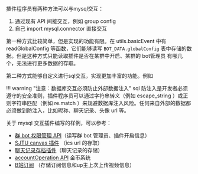 插件程序员有两种方法可以与mysql交互：

1. 通过现有 API 间接交互，例如 group config
2. 自己 import mysql.connector 直接交互

第一种方式比较简单，但是实现的功能有限。在 utils.basicEvent 中有 readGlobalConfig 等函数，它们能够读写 `BOT_DATA.globalConfig` 表中存储的数据。但是这种方式只能读取插件是否在某群中开启、某群的 bot管理员 有哪几个，无法进行更多数据的存取。

第二种方式能够自定义进行sql交互，实现更加丰富的功能。例如

!!! warning "注意：数据库交互必须防止外部数据注入"
    sql 防注入是开发者必须遵守的安全准则，插件程序员可以通过字符串转义（例如 escape_string ）或正则字符串匹配（例如 re.match ）来规避数据库注入风险。任何来自外部的数据都必须做到防注入，比如昵称、聊天记录、头像 url 等。

关于 mysql 交互插件编写的样例，可以参考：

- [群 bot 权限管理 API](../api/auth-config.md)（读写群 bot 管理员、插件开启信息）
- [SJTU canvas 插件](./plugins/canvasIcsPlugin.md) （ics url 的存取）
- [聊天记录存档插件](./plugins/messageRecorderPlugin.md)（聊天记录的存储）
- [accountOperation API](../api/account-operation.md) 金币系统
- [B站订阅](./plugins/bilibiliSubscribePlugin.md) （存储订阅信息和up主上次上传视频信息）